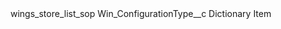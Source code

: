 <?xml version="1.0" encoding="UTF-8"?>
<CustomMetadata xmlns="http://soap.sforce.com/2006/04/metadata" xmlns:xsi="http://www.w3.org/2001/XMLSchema-instance" xmlns:xsd="http://www.w3.org/2001/XMLSchema">
    <label>wings_store_list_sop</label>
    <values>
        <field>Win_ConfigurationType__c</field>
        <value xsi:type="xsd:string">Dictionary Item</value>
    </values>
</CustomMetadata>
